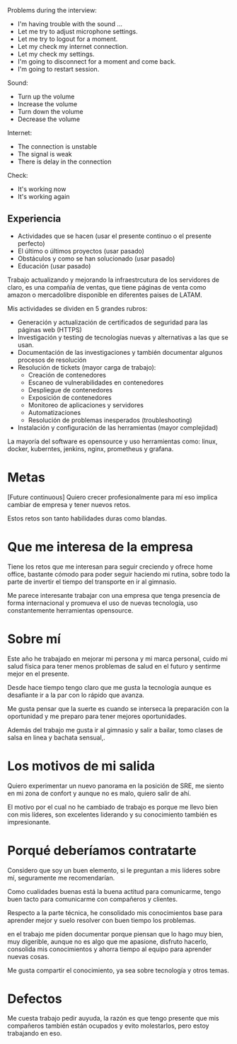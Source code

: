 
Problems during the interview:
- I'm having trouble with the sound ...
- Let me try to adjust microphone settings.
- Let me try to logout for a moment.
- Let my check my internet connection.
- Let my check my settings.
- I'm going to disconnect for a moment and come back.
- I'm going to restart session.

Sound:
- Turn up the volume
- Increase the volume
- Turn down the volume
- Decrease the volume

Internet:
- The connection is unstable
- The signal is weak
- There is delay in the connection

Check:
- It's working now
- It's working again
## Experiencia

- Actividades que se hacen (usar el presente continuo o el presente perfecto)
- El último o últimos proyectos (usar pasado)
- Obstáculos y como se han solucionado (usar pasado)
- Educación (usar pasado)

Trabajo actualizando y mejorando la infraestrcutura de los servidores de claro, es una compañía de ventas, que tiene páginas de venta como amazon o mercadolibre disponible en diferentes paises de LATAM.

Mis actividades se dividen en 5 grandes rubros:
- Generación y actualización de certificados de seguridad para las páginas web (HTTPS)
- Investigación y testing de tecnologías nuevas y alternativas a las que se usan.
- Documentación de las investigaciones y también documentar algunos procesos de resolución
- Resolución de tickets (mayor carga de trabajo):
	- Creación de contenedores
	- Escaneo de vulnerabilidades en contenedores
	- Despliegue de contenedores
	- Exposición de contenedores
	- Monitoreo de aplicaciones y servidores
	- Automatizaciones
	- Resolución de problemas inesperados (troubleshooting)
- Instalación y configuración de las herramientas (mayor complejidad)

La mayoría del software es opensource y uso herramientas como: linux, docker, kuberntes, jenkins, nginx, prometheus y grafana.

# Metas

[Future continuous]
Quiero crecer profesionalmente para mí eso implica cambiar de empresa y tener nuevos retos.

Estos retos son tanto habilidades duras como blandas.

# Que me interesa de la empresa

Tiene los retos que me interesan para seguir creciendo y ofrece home office, bastante cómodo para poder seguir haciendo mi rutina, sobre todo la parte de invertir el tiempo del transporte en ir al gimnasio.

Me parece interesante trabajar con una empresa que tenga presencia de forma internacional y promueva el uso de nuevas tecnología, uso constantemente herramientas opensource.

# Sobre mí

Este año he trabajado en mejorar mi persona y mi marca personal, cuido mi salud física para tener menos problemas de salud en el futuro y sentirme mejor en el presente.

Desde hace tiempo tengo claro que me gusta la tecnología aunque es desafiante ir a la par con lo rápido que avanza.

Me gusta pensar que la suerte es cuando se interseca la preparación con la oportunidad y me preparo para tener mejores oportunidades.

Además del trabajo me gusta ir al gimnasio y salir a bailar, tomo clases de salsa en linea y bachata sensual,.

# Los motivos de mi salida

Quiero experimentar un nuevo panorama en la posición de SRE, me siento en mi zona de confort y aunque no es malo, quiero salir de ahí.

El motivo por el cual no he cambiado de trabajo es porque me llevo bien con mis líderes, son excelentes liderando y su conocimiento también es impresionante.

# Porqué deberíamos contratarte

Considero que soy un buen elemento, si le preguntan a mis líderes sobre mí, seguramente me recomendarían.

Como cualidades buenas está la buena actitud para comunicarme, tengo buen tacto para comunicarme con compañeros y clientes.

Respecto a la parte técnica, he consolidado mis conocimientos base para aprender mejor y suelo resolver con buen tiempo los problemas.

en el trabajo me piden documentar porque piensan que lo hago muy bien, muy digerible, aunque no es algo que me apasione, disfruto hacerlo, consolida mis conocimientos y ahorra tiempo al equipo para aprender nuevas cosas. 

Me gusta compartir el conocimiento, ya sea sobre tecnología y otros temas.
# Defectos

Me cuesta trabajo pedir auyuda, la razón es que tengo presente que mis compañeros también están ocupados y evito molestarlos, pero estoy trabajando en eso.

